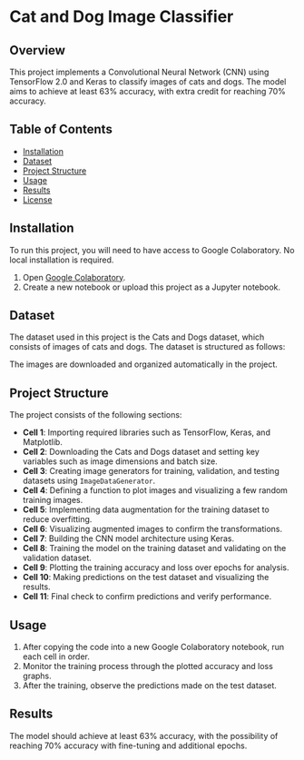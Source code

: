 # Cat and Dog Image Classifier

## Overview
This project implements a Convolutional Neural Network (CNN) using TensorFlow 2.0 and Keras to classify images of cats and dogs. The model aims to achieve at least 63% accuracy, with extra credit for reaching 70% accuracy.

## Table of Contents
- [Installation](#installation)
- [Dataset](#dataset)
- [Project Structure](#project-structure)
- [Usage](#usage)
- [Results](#results)
- [License](#license)

## Installation
To run this project, you will need to have access to Google Colaboratory. No local installation is required.

1. Open [Google Colaboratory](https://colab.research.google.com/).
2. Create a new notebook or upload this project as a Jupyter notebook.

## Dataset
The dataset used in this project is the Cats and Dogs dataset, which consists of images of cats and dogs. The dataset is structured as follows:


The images are downloaded and organized automatically in the project.

## Project Structure
The project consists of the following sections:

- **Cell 1**: Importing required libraries such as TensorFlow, Keras, and Matplotlib.
- **Cell 2**: Downloading the Cats and Dogs dataset and setting key variables such as image dimensions and batch size.
- **Cell 3**: Creating image generators for training, validation, and testing datasets using `ImageDataGenerator`.
- **Cell 4**: Defining a function to plot images and visualizing a few random training images.
- **Cell 5**: Implementing data augmentation for the training dataset to reduce overfitting.
- **Cell 6**: Visualizing augmented images to confirm the transformations.
- **Cell 7**: Building the CNN model architecture using Keras.
- **Cell 8**: Training the model on the training dataset and validating on the validation dataset.
- **Cell 9**: Plotting the training accuracy and loss over epochs for analysis.
- **Cell 10**: Making predictions on the test dataset and visualizing the results.
- **Cell 11**: Final check to confirm predictions and verify performance.

## Usage
1. After copying the code into a new Google Colaboratory notebook, run each cell in order.
2. Monitor the training process through the plotted accuracy and loss graphs.
3. After the training, observe the predictions made on the test dataset.

## Results
The model should achieve at least 63% accuracy, with the possibility of reaching 70% accuracy with fine-tuning and additional epochs.

